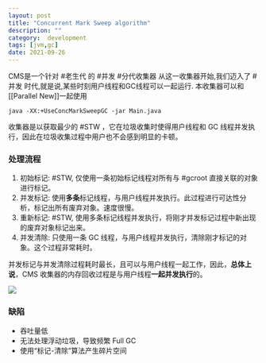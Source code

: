 ```yaml
---
layout: post
title: "Concurrent Mark Sweep algorithm"
description: ""
category:  development
tags: [jvm,gc]
date: 2021-09-26
---
```


CMS是一个针对 #老生代 的  #并发 #分代收集器
从这一收集器开始,我们迈入了 #并发 时代,就是说,某些时刻用户线程和GC线程可以一起运行.
本收集器可以和 [[Parallel New]]一起使用
 
```shell
java -XX:+UseConcMarkSweepGC -jar Main.java
```


收集器是以获取最少的 #STW ，它在垃圾收集时使得用户线程和 GC 线程并发执行，因此在垃圾收集过程中用户也不会感到明显的卡顿。


### 处理流程
1. 初始标记: #STW, 仅使用一条初始标记线程对所有与 #gcroot 直接关联的对象进行标记。
2. 并发标记: 使用**多条**标记线程，与用户线程并发执行。此过程进行可达性分析，标记出所有废弃对象。速度很慢。
3. 重新标记: #STW, 使用多条标记线程并发执行，将刚才并发标记过程中新出现的废弃对象标记出来。
4. 并发清除: 只使用一条 GC 线程，与用户线程并发执行，清除刚才标记的对象。这个过程非常耗时。

并发标记与并发清除过程耗时最长，且可以与用户线程一起工作，因此，**总体上说**，CMS 收集器的内存回收过程是与用户线程**一起并发执行**的。


![](https://cdn.jsdelivr.net/gh/doocs/jvm@main/images/cms.png)


### 缺陷
-   吞吐量低
-   无法处理浮动垃圾，导致频繁 Full GC
-   使用“标记-清除”算法产生碎片空间
